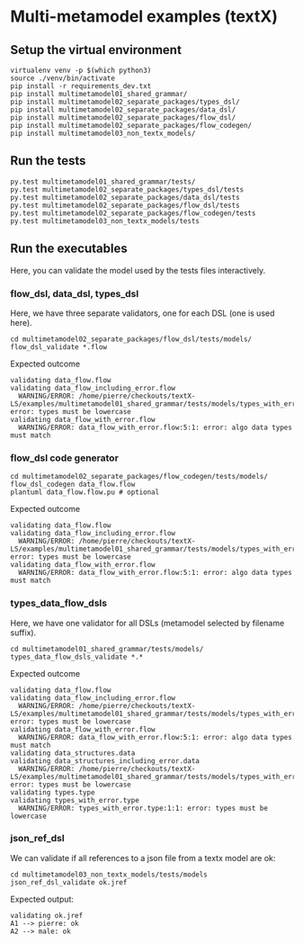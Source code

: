 # Multi-metamodel examples (textX)

## Setup the virtual environment

	virtualenv venv -p $(which python3)
	source ./venv/bin/activate
	pip install -r requirements_dev.txt
	pip install multimetamodel01_shared_grammar/
	pip install multimetamodel02_separate_packages/types_dsl/
	pip install multimetamodel02_separate_packages/data_dsl/
	pip install multimetamodel02_separate_packages/flow_dsl/
	pip install multimetamodel02_separate_packages/flow_codegen/
	pip install multimetamodel03_non_textx_models/

## Run the tests 

	py.test multimetamodel01_shared_grammar/tests/
	py.test multimetamodel02_separate_packages/types_dsl/tests
	py.test multimetamodel02_separate_packages/data_dsl/tests
	py.test multimetamodel02_separate_packages/flow_dsl/tests
	py.test multimetamodel02_separate_packages/flow_codegen/tests
	py.test multimetamodel03_non_textx_models/tests

## Run the executables

Here, you can validate the model used by the tests files interactively.

### flow_dsl, data_dsl, types_dsl

Here, we have three separate validators, one for each DSL (one is used here).

	cd multimetamodel02_separate_packages/flow_dsl/tests/models/
	flow_dsl_validate *.flow

Expected outcome

	validating data_flow.flow
	validating data_flow_including_error.flow
	  WARNING/ERROR: /home/pierre/checkouts/textX-LS/examples/multimetamodel01_shared_grammar/tests/models/types_with_error.type:1:1: error: types must be lowercase
	validating data_flow_with_error.flow
	  WARNING/ERROR: data_flow_with_error.flow:5:1: error: algo data types must match

### flow_dsl code generator

	cd multimetamodel02_separate_packages/flow_codegen/tests/models/
	flow_dsl_codegen data_flow.flow
	plantuml data_flow.flow.pu # optional

Expected outcome

	validating data_flow.flow
	validating data_flow_including_error.flow
	  WARNING/ERROR: /home/pierre/checkouts/textX-LS/examples/multimetamodel01_shared_grammar/tests/models/types_with_error.type:1:1: error: types must be lowercase
	validating data_flow_with_error.flow
	  WARNING/ERROR: data_flow_with_error.flow:5:1: error: algo data types must match
	
### types_data_flow_dsls

Here, we have one validator for all DSLs (metamodel selected by filename suffix).

	cd multimetamodel01_shared_grammar/tests/models/
	types_data_flow_dsls_validate *.*

Expected outcome

	validating data_flow.flow
	validating data_flow_including_error.flow
	  WARNING/ERROR: /home/pierre/checkouts/textX-LS/examples/multimetamodel01_shared_grammar/tests/models/types_with_error.type:1:1: error: types must be lowercase
	validating data_flow_with_error.flow
	  WARNING/ERROR: data_flow_with_error.flow:5:1: error: algo data types must match
	validating data_structures.data
	validating data_structures_including_error.data
	  WARNING/ERROR: /home/pierre/checkouts/textX-LS/examples/multimetamodel01_shared_grammar/tests/models/types_with_error.type:1:1: error: types must be lowercase
	validating types.type
	validating types_with_error.type
	  WARNING/ERROR: types_with_error.type:1:1: error: types must be lowercase

### json_ref_dsl

We can validate if all references to a json file from a textx model are ok:

	cd multimetamodel03_non_textx_models/tests/models
	json_ref_dsl_validate ok.jref 

Expected output:

	validating ok.jref
	A1 --> pierre: ok
	A2 --> male: ok




